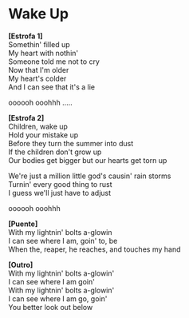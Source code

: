 # Wake Up

**[Estrofa 1]**  
Somethin' filled up  
My heart with nothin'  
Someone told me not to cry  
Now that I'm older  
My heart's colder  
And I can see that it's a lie

oooooh ooohhh  .....

**[Estrofa 2]**  
Children, wake up  
Hold your mistake up  
Before they turn the summer into dust  
If the children don't grow up  
Our bodies get bigger 
but our hearts get torn up  

We're just a million 
little god's causin' rain storms  
Turnin' every good thing to rust  
I guess we'll just have to adjust

oooooh ooohhh

**[Puente]**  
With my lightnin' bolts a-glowin  
I can see where I am, goin' to, be  
When the, reaper, he reaches, and touches my hand

**[Outro]**  
With my lightnin' bolts a-glowin'  
I can see where I am goin'  
With my lightnin' bolts a-glowin'  
I can see where I am go, goin'  
You better look out below
